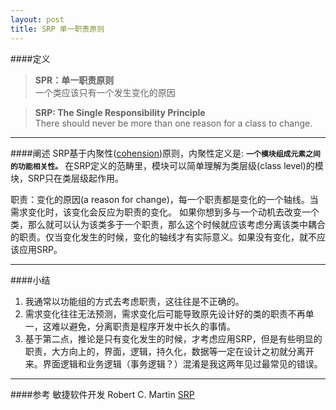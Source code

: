 ```yaml
---
layout: post
title: SRP 单一职责原则
---
```


####定义
>**SPR：单一职责原则**  
一个类应该只有一个发生变化的原因

>**SRP: The Single Responsibility Principle**  
There should never be more than one reason for a class to change.

- - -

####阐述
SRP基于内聚性([cohension][])原则，内聚性定义是:  **`一个模块组成元素之间的功能相关性。`** 
在SRP定义的范畴里，模块可以简单理解为类层级(class level)的模块，SRP只在类层级起作用。

职责：变化的原因(a reason for change)，每一个职责都是变化的一个轴线。当需求变化时，该变化会反应为职责的变化。
如果你想到多与一个动机去改变一个类，那么就可以认为该类多于一个职责，那么这个时候就应该考虑分离该类中耦合的职责。仅当变化发生的时候，变化的轴线才有实际意义。如果没有变化，就不应该应用SRP。

- - -

####小结
1. 我通常以功能组的方式去考虑职责，这往往是不正确的。
2. 需求变化往往无法预测，需求变化后可能导致原先设计好的类的职责不再单一，这难以避免，分离职责是程序开发中长久的事情。
3. 基于第二点，推论是只有变化发生的时候，才考虑应用SRP，但是有些明显的职责，大方向上的，界面，逻辑，持久化，数据等一定在设计之初就分离开来。界面逻辑和业务逻辑（事务逻辑？）混淆是我这两年见过最常见的错误。

- - -

####参考
敏捷软件开发 Robert C. Martin [SRP](http://www.objectmentor.com/resources/articles/srp.pdf)





[cohension]:http://en.wikipedia.org/wiki/Cohesion_(computer_science)
